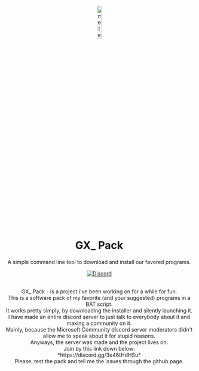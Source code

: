 <p align="center">
<img src="https://github.com/GalexGX/GXPack/assets/132670526/771a731f-cd63-4930-aa9c-93e613d8f136" alt="meteor-client-logo" width="15%"/>
</p>

<h1 align="center">GX_ Pack</h1>
<p align="center">A simple command line tool to download and install our favored programs.</p>

<div align="center">
    <a href="https://discord.gg/bBGQZvd"><img src="https://img.shields.io/discord/1098529288162136066?color=green&label=talk%20or%20report%20bugs&logo=discord&logoColor=violet" alt="Discord"/></a>
    <br>
    <a href="https://img.shields.io/github/downloads/GalexGX/GXPack/total?color=red&label=Times%20the%20pack%20has%20been%20downloaded%3A&logo=Github" alt="Downloads"/></a>
    <br>

<p align="center">
GX_ Pack - is a project i've been working on for a while for fun. <br />
This is a software pack of my favorite (and your suggested) programs in a BAT script. <br />
It works pretty simply, by downloading the installer and silently launching it. <br />
I have made an entire discord server to just talk to everybody about it and making a community on it. <br />
Mainly, because the Microsoft Community discord server moderators didn't allow me to speak about it for stupid reasons. <br />
Anyways, the server was made and the project lives on. <br />
Join by this link down below: <br />
*https://discord.gg/3e46tHdHSu* <br />
Please, test the pack and tell me the issues through the github page. <br />
